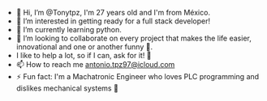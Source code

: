 - 👋 Hi, I’m @Tonytpz, I'm 27 years old and I'm from México.
- 👀 I’m interested in getting ready for a full stack developer!
- 🌱 I’m currently learning python.
- 💞️ I’m looking to collaborate on every project that makes the life easier, innovational and one or another funny 🙂.
- I like to help a lot, so if I can, ask for it! 🤙
- 📫 How to reach me antonio.tpz97@icloud.com
- ⚡ Fun fact: I'm a Machatronic Engineer who loves PLC programming and dislikes mechanical systems 🥹
